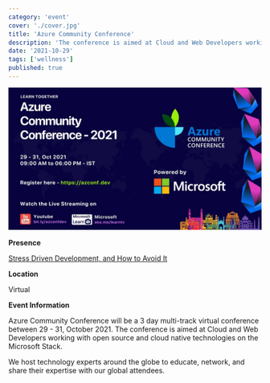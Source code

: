 ```yaml
---
category: 'event'
cover: './cover.jpg'
title: 'Azure Community Conference'
description: 'The conference is aimed at Cloud and Web Developers working with open source and cloud native technologies on the Microsoft Stack.'
date: '2021-10-29'
tags: ['wellness']
published: true
---
```

![cover](./cover.jpg)

**Presence**

[Stress Driven Development, and How to Avoid It](https://dvinnik.dev/presentations/2018/stress-driven-development)

**Location**

Virtual

**Event Information**

Azure Community Conference will be a 3 day multi-track virtual conference between 29 - 31, October 2021. The conference is aimed at Cloud and Web Developers working with open source and cloud native technologies on the Microsoft Stack.

We host technology experts around the globe to educate, network, and share their expertise with our global attendees.

